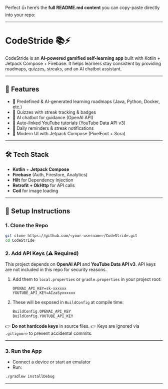 Perfect 👍 here’s the **full README.md content** you can copy-paste directly into your repo:

---

# CodeStride 📚⚡

CodeStride is an **AI-powered gamified self-learning app** built with Kotlin + Jetpack Compose + Firebase.
It helps learners stay consistent by providing roadmaps, quizzes, streaks, and an AI chatbot assistant.

---

## 🚀 Features

* 📌 Predefined & AI-generated learning roadmaps (Java, Python, Docker, etc.)
* 📝 Quizzes with streak tracking & badges
* 🤖 AI chatbot for guidance (OpenAI API)
* 🎥 Auto-linked YouTube tutorials (YouTube Data API v3)
* 🔔 Daily reminders & streak notifications
* 🎨 Modern UI with Jetpack Compose (PixelFont + Sora)

---

## 🛠️ Tech Stack

* **Kotlin** + **Jetpack Compose**
* **Firebase** (Auth, Firestore, Analytics)
* **Hilt** for Dependency Injection
* **Retrofit + OkHttp** for API calls
* **Coil** for image loading

---

## 🔑 Setup Instructions

### 1. Clone the Repo

```bash
git clone https://github.com/<your-username>/CodeStride.git
cd CodeStride
```

### 2. Add API Keys (⚠️ Required)

This project depends on **OpenAI API** and **YouTube Data API v3**.
API keys are not included in this repo for security reasons.

1. Add them to `local.properties` or `gradle.properties` in your project root:

   ```properties
   OPENAI_API_KEY=sk-xxxxxx
   YOUTUBE_API_KEY=AIzaSyxxxxxx
   ```
2. These will be exposed in `BuildConfig` at compile time:

   ```kotlin
   BuildConfig.OPENAI_API_KEY
   BuildConfig.YOUTUBE_API_KEY
   ```

👉 **Do not hardcode keys** in source files.
👉 Keys are ignored via `.gitignore` to prevent accidental commits.

---

### 3. Run the App

* Connect a device or start an emulator
* Run:

```bash
./gradlew installDebug
```

---

